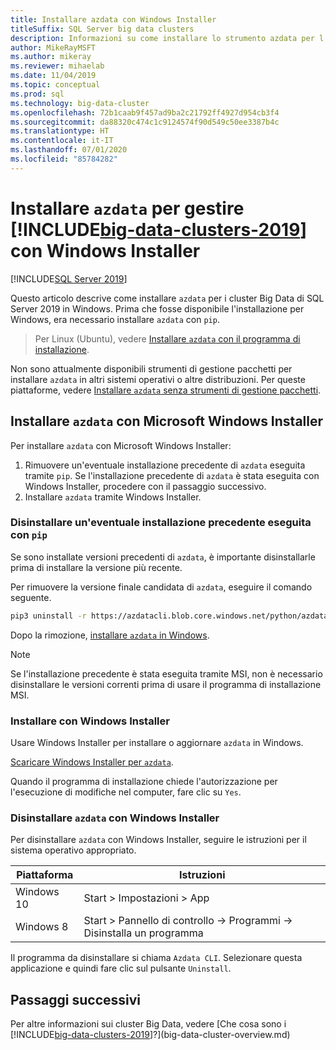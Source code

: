 ```yaml
---
title: Installare azdata con Windows Installer
titleSuffix: SQL Server big data clusters
description: Informazioni su come installare lo strumento azdata per l'installazione e la gestione di cluster Big Data di SQL Server con il programma di installazione.
author: MikeRayMSFT
ms.author: mikeray
ms.reviewer: mihaelab
ms.date: 11/04/2019
ms.topic: conceptual
ms.prod: sql
ms.technology: big-data-cluster
ms.openlocfilehash: 72b1caab9f457ad9ba2c21792ff4927d954cb3f4
ms.sourcegitcommit: da88320c474c1c9124574f90d549c50ee3387b4c
ms.translationtype: HT
ms.contentlocale: it-IT
ms.lasthandoff: 07/01/2020
ms.locfileid: "85784282"
---
```

# <a name="install-azdata-to-manage-big-data-clusters-2019-with-windows-installer"></a>Installare `azdata` per gestire [!INCLUDE[big-data-clusters-2019](../includes/ssbigdataclusters-ss-nover.md)] con Windows Installer

[!INCLUDE[SQL Server 2019](../includes/applies-to-version/sqlserver2019.md)]

Questo articolo descrive come installare `azdata` per i cluster Big Data di SQL Server 2019 in Windows. Prima che fosse disponibile l'installazione per Windows, era necessario installare `azdata` con `pip`.

>Per Linux (Ubuntu), vedere [Installare `azdata` con il programma di installazione](./deploy-install-azdata-linux-package.md).

Non sono attualmente disponibili strumenti di gestione pacchetti per installare `azdata` in altri sistemi operativi o altre distribuzioni. Per queste piattaforme, vedere [Installare `azdata` senza strumenti di gestione pacchetti](./deploy-install-azdata.md).

## <a name="install-azdata-with-the-microsoft-windows-installer"></a>Installare `azdata` con Microsoft Windows Installer

Per installare `azdata` con Microsoft Windows Installer:

1. Rimuovere un'eventuale installazione precedente di `azdata` eseguita tramite `pip`. Se l'installazione precedente di `azdata` è stata eseguita con Windows Installer, procedere con il passaggio successivo.
1. Installare `azdata` tramite Windows Installer.

### <a name="uninstall-if-previous-installation-done-with-pip"></a>Disinstallare un'eventuale installazione precedente eseguita con `pip`

Se sono installate versioni precedenti di `azdata`, è importante disinstallarle prima di installare la versione più recente.

   Per rimuovere la versione finale candidata di `azdata`, eseguire il comando seguente.

   ```bash
   pip3 uninstall -r https://azdatacli.blob.core.windows.net/python/azdata/2019-rc1/requirements.txt
   ```

Dopo la rimozione, [installare `azdata` in Windows](#install-azdata-windows).

>[!NOTE]
>Se l'installazione precedente è stata eseguita tramite MSI, non è necessario disinstallare le versioni correnti prima di usare il programma di installazione MSI.

### <a name="install-with-windows-installer"></a><a id="install-azdata-windows"></a>Installare con Windows Installer

Usare Windows Installer per installare o aggiornare `azdata` in Windows.

[Scaricare Windows Installer per `azdata`](https://aka.ms/azdata-msi).

Quando il programma di installazione chiede l'autorizzazione per l'esecuzione di modifiche nel computer, fare clic su `Yes`.

### <a name="uninstall-azdata-with-windows-installer"></a>Disinstallare `azdata` con Windows Installer

Per disinstallare `azdata` con Windows Installer, seguire le istruzioni per il sistema operativo appropriato.

| Piattaforma      | Istruzioni                                           |
| ------------- |--------------------------------------------------------|
| Windows 10| Start > Impostazioni > App                                |
| Windows 8     | Start > Pannello di controllo -> Programmi -> Disinstalla un programma |

Il programma da disinstallare si chiama `Azdata CLI`. Selezionare questa applicazione e quindi fare clic sul pulsante `Uninstall`.

## <a name="next-steps"></a>Passaggi successivi

Per altre informazioni sui cluster Big Data, vedere [Che cosa sono i [!INCLUDE[big-data-clusters-2019](../includes/ssbigdataclusters-ver15.md)]?](big-data-cluster-overview.md)